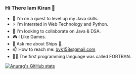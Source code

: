 ### Hi There Iam Kiran 👦
- 🚀 I'm on a quest to level up my Java skills.
- ⚡ I'm Intersted in Web Technology and Python.
- 🤔 I'm looking to collaborate on Java & DSA.
- 🎮 I Like Games.
- 💬 Ask me about Ships 🚢.
- 📫 How to reach me: bvk158@gmail.com
- 👨‍💻 The first programming language was called FORTRAN.
   

[![Anurag's GitHub stats](https://github-readme-stats.vercel.app/api?username=kiran4204)](https://github.com/kiran4204/github-readme-stats)
